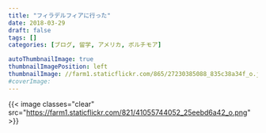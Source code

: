 ```yaml
---
title: "フィラデルフィアに行った"
date: 2018-03-29
draft: false
tags: []
categories: [ブログ, 留学, アメリカ, ボルチモア]

autoThumbnailImage: true
thumbnailImagePosition: left
thumbnailImage: //farm1.staticflickr.com/865/27230385088_835c38a34f_o.jpg
#coverImage: 
---
```



{{< image classes="clear" src="https://farm1.staticflickr.com/821/41055744052_25eebd6a42_o.png" >}}


